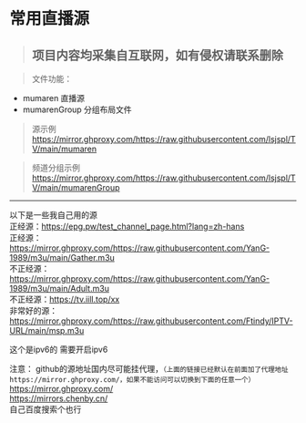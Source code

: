 # 常用直播源                       
 
>## 项目内容均采集自互联网，如有侵权请联系删除            

> 文件功能：                  
* mumaren  直播源        
* mumarenGroup  分组布局文件             

> 源示例             
https://mirror.ghproxy.com/https://raw.githubusercontent.com/lsjspl/TV/main/mumaren            

> 频道分组示例                               
https://mirror.ghproxy.com/https://raw.githubusercontent.com/lsjspl/TV/main/mumarenGroup           




---
以下是一些我自己用的源   
正经源：https://epg.pw/test_channel_page.html?lang=zh-hans   
正经源：https://mirror.ghproxy.com/https://raw.githubusercontent.com/YanG-1989/m3u/main/Gather.m3u   
不正经源：https://mirror.ghproxy.com/https://raw.githubusercontent.com/YanG-1989/m3u/main/Adult.m3u   
不正经源：https://tv.iill.top/xx    
非常好的源：
https://mirror.ghproxy.com/https://raw.githubusercontent.com/Ftindy/IPTV-URL/main/msp.m3u    

这个是ipv6的 需要开启ipv6


注意： github的源地址国内尽可能挂代理，`（上面的链接已经默认在前面加了代理地址https://mirror.ghproxy.com/，如果不能访问可以切换到下面的任意一个）   ` 
https://mirror.ghproxy.com/    
https://mirrors.chenby.cn/    
自己百度搜索个也行    

